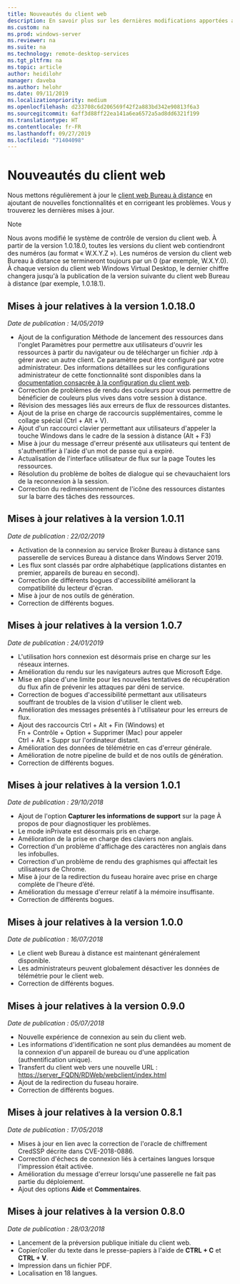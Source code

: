 ```yaml
---
title: Nouveautés du client web
description: En savoir plus sur les dernières modifications apportées au client web Bureau à distance
ms.custom: na
ms.prod: windows-server
ms.reviewer: na
ms.suite: na
ms.technology: remote-desktop-services
ms.tgt_pltfrm: na
ms.topic: article
author: heidilohr
manager: daveba
ms.author: helohr
ms.date: 09/11/2019
ms.localizationpriority: medium
ms.openlocfilehash: d233708c6d206569f42f2a883bd342e90813f6a3
ms.sourcegitcommit: 6aff3d88ff22ea141a6ea6572a5ad8dd6321f199
ms.translationtype: HT
ms.contentlocale: fr-FR
ms.lasthandoff: 09/27/2019
ms.locfileid: "71404098"
---
```

# <a name="whats-new-in-the-web-client"></a>Nouveautés du client web

Nous mettons régulièrement à jour le [client web Bureau à distance](remote-desktop-web-client.md) en ajoutant de nouvelles fonctionnalités et en corrigeant les problèmes. Vous y trouverez les dernières mises à jour.

> [!NOTE]
> Nous avons modifié le système de contrôle de version du client web. À partir de la version 1.0.18.0, toutes les versions du client web contiendront des numéros (au format « W.X.Y.Z »). Les numéros de version du client web Bureau à distance se termineront toujours par un 0 (par exemple, W.X.Y.0). À chaque version du client web Windows Virtual Desktop, le dernier chiffre changera jusqu'à la publication de la version suivante du client web Bureau à distance (par exemple, 1.0.18.1).

## <a name="updates-for-version-10180"></a>Mises à jour relatives à la version 1.0.18.0
*Date de publication : 14/05/2019*

- Ajout de la configuration Méthode de lancement des ressources dans l'onglet Paramètres pour permettre aux utilisateurs d'ouvrir les ressources à partir du navigateur ou de télécharger un fichier .rdp à gérer avec un autre client. Ce paramètre peut être configuré par votre administrateur. Des informations détaillées sur les configurations administrateur de cette fonctionnalité sont disponibles dans la [documentation consacrée à la configuration du client web](remote-desktop-web-client-admin.md).
- Correction de problèmes de rendu des couleurs pour vous permettre de bénéficier de couleurs plus vives dans votre session à distance.
- Révision des messages liés aux erreurs de flux de ressources distantes. 
- Ajout de la prise en charge de raccourcis supplémentaires, comme le collage spécial (Ctrl + Alt + V).
- Ajout d'un raccourci clavier permettant aux utilisateurs d'appeler la touche Windows dans le cadre de la session à distance (Alt + F3)
- Mise à jour du message d'erreur présenté aux utilisateurs qui tentent de s'authentifier à l'aide d'un mot de passe qui a expiré.
- Actualisation de l'interface utilisateur de flux sur la page Toutes les ressources.
- Résolution du problème de boîtes de dialogue qui se chevauchaient lors de la reconnexion à la session.
- Correction du redimensionnement de l'icône des ressources distantes sur la barre des tâches des ressources.

## <a name="updates-for-version-1011"></a>Mises à jour relatives à la version 1.0.11
*Date de publication : 22/02/2019*

- Activation de la connexion au service Broker Bureau à distance sans passerelle de services Bureau à distance dans Windows Server 2019.
- Les flux sont classés par ordre alphabétique (applications distantes en premier, appareils de bureau en second).
- Correction de différents bogues d'accessibilité améliorant la compatibilité du lecteur d'écran.
- Mise à jour de nos outils de génération.
- Correction de différents bogues.

## <a name="updates-for-version-107"></a>Mises à jour relatives à la version 1.0.7
*Date de publication : 24/01/2019*

- L'utilisation hors connexion est désormais prise en charge sur les réseaux internes.
- Amélioration du rendu sur les navigateurs autres que Microsoft Edge.
- Mise en place d'une limite pour les nouvelles tentatives de récupération du flux afin de prévenir les attaques par déni de service.
- Correction de bogues d'accessibilité permettant aux utilisateurs souffrant de troubles de la vision d'utiliser le client web.
- Amélioration des messages présentés à l'utilisateur pour les erreurs de flux.
- Ajout des raccourcis Ctrl + Alt + Fin (Windows) et Fn + Contrôle + Option + Supprimer (Mac) pour appeler Ctrl + Alt + Suppr sur l'ordinateur distant.
- Amélioration des données de télémétrie en cas d'erreur générale.
- Amélioration de notre pipeline de build et de nos outils de génération.
- Correction de différents bogues.

## <a name="updates-for-version-101"></a>Mises à jour relatives à la version 1.0.1
*Date de publication : 29/10/2018*

- Ajout de l'option **Capturer les informations de support** sur la page À propos de pour diagnostiquer les problèmes.
- Le mode inPrivate est désormais pris en charge.
- Amélioration de la prise en charge des claviers non anglais.
- Correction d'un problème d'affichage des caractères non anglais dans les infobulles.
- Correction d'un problème de rendu des graphismes qui affectait les utilisateurs de Chrome.
- Mise à jour de la redirection du fuseau horaire avec prise en charge complète de l'heure d’été.
- Amélioration du message d'erreur relatif à la mémoire insuffisante.
- Correction de différents bogues.

## <a name="updates-for-version-100"></a>Mises à jour relatives à la version 1.0.0
*Date de publication : 16/07/2018*

- Le client web Bureau à distance est maintenant généralement disponible.
- Les administrateurs peuvent globalement désactiver les données de télémétrie pour le client web.
- Correction de différents bogues.

## <a name="updates-for-version-090"></a>Mises à jour relatives à la version 0.9.0
*Date de publication : 05/07/2018*

- Nouvelle expérience de connexion au sein du client web.
- Les informations d'identification ne sont plus demandées au moment de la connexion d'un appareil de bureau ou d'une application (authentification unique).
- Transfert du client web vers une nouvelle URL : <https://server_FQDN/RDWeb/webclient/index.html>
- Ajout de la redirection du fuseau horaire.
- Correction de différents bogues.

## <a name="updates-for-version-081"></a>Mises à jour relatives à la version 0.8.1
*Date de publication : 17/05/2018*

- Mises à jour en lien avec la correction de l'oracle de chiffrement CredSSP décrite dans CVE-2018-0886.
- Correction d'échecs de connexion liés à certaines langues lorsque l'impression était activée.
- Amélioration du message d'erreur lorsqu'une passerelle ne fait pas partie du déploiement.
- Ajout des options **Aide** et **Commentaires**.

## <a name="updates-for-version-080"></a>Mises à jour relatives à la version 0.8.0
*Date de publication : 28/03/2018*

- Lancement de la préversion publique initiale du client web.
- Copier/coller du texte dans le presse-papiers à l'aide de **CTRL + C** et **CTRL + V**.
- Impression dans un fichier PDF.
- Localisation en 18 langues.
 
